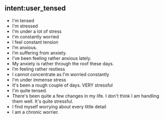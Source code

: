 ## intent:user_tensed
- I'm tensed
- I'm stressed
- I'm under a lot of stress
- I'm constantly worried
- I feel constant tension
- I’m anxious.
- I’m suffering from anxiety.
- I’ve been feeling rather anxious lately.
- My anxiety is rather through the roof these days.
- I’m feeling rather restless
- I cannot concentrate as I'm worried constantly
- I'm under immense stress
- It's been a rough couple of days. VERY stressful
- I'm quite tensed.
- There's been quite a few changes in my life. I don't think I am handling them well. It's quite stressful.
- I find myself worrying about every little detail
- I am a chronic worrier.